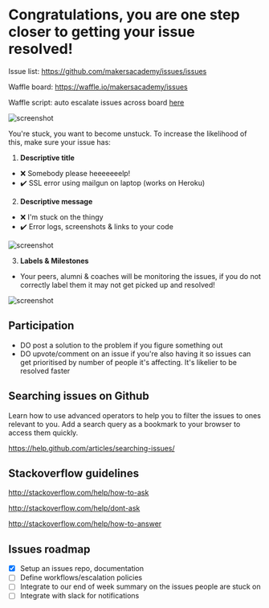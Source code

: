 # Congratulations, you are one step closer to getting your issue resolved!

Issue list: https://github.com/makersacademy/issues/issues

Waffle board: https://waffle.io/makersacademy/issues

Waffle script: auto escalate issues across board [here](/waffleScript)

![screenshot](/img/issues.png)


You're stuck, you want to become unstuck. To increase the likelihood of this, make sure your issue has:


1. **Descriptive title**
  * :x: Somebody please heeeeeeelp!
  * :heavy_check_mark: SSL error using mailgun on laptop (works on Heroku)

2. **Descriptive message**

  * :x: I'm stuck on the thingy
  * :heavy_check_mark: Error logs, screenshots & links to your code

  ![screenshot](/img/description.png)

3. **Labels & Milestones**
  * Your peers, alumni & coaches will be monitoring the issues, if you do not correctly label them it may not get picked up and resolved!

  ![screenshot](/img/labels.png)

## Participation

* DO post a solution to the problem if you figure something out
* DO upvote/comment on an issue if you're also having it so issues can get prioritised by number of people it's affecting. It's likelier to be resolved faster

## Searching issues on Github

Learn how to use advanced operators to help you to filter the issues to ones relevant to you. Add a search query as a bookmark to your browser to access them quickly.

https://help.github.com/articles/searching-issues/

## Stackoverflow guidelines

http://stackoverflow.com/help/how-to-ask

http://stackoverflow.com/help/dont-ask

http://stackoverflow.com/help/how-to-answer

## Issues roadmap

- [x] Setup an issues repo, documentation
- [ ] Define workflows/escalation policies
- [ ] Integrate to our end of week summary on the issues people are stuck on
- [ ] Integrate with slack for notifications

